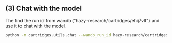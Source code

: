 ### 


## (3) Chat with the model

The find the run id from wandb ("hazy-research/cartridges/ehij7vlt") and use it to chat with the model.

```bash
python -m cartridges.utils.chat --wandb_run_id hazy-research/cartridges/ehij7vlt
```